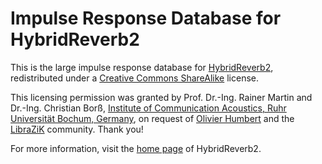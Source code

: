 # Impulse Response Database for HybridReverb2

This is the large impulse response database for [HybridReverb2](https://github.com/jpcima/HybridReverb2), redistributed under a [Creative Commons ShareAlike](https://creativecommons.org/licenses/by-sa/4.0/) license.

This licensing permission was granted by Prof. Dr.-Ing. Rainer Martin and Dr.-Ing. Christian Borß, [Institute of Communication Acoustics, Ruhr Universität Bochum, Germany](https://www.ruhr-uni-bochum.de/ika/index_en.html), on request of [Olivier Humbert](https://github.com/trebmuh) and the [LibraZiK](http://librazik.tuxfamily.org/) community. Thank you!

For more information, visit the [home page](http://www2.ika.ruhr-uni-bochum.de/HybridReverb2/) of HybridReverb2.
